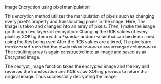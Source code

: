 Image Encryption using pixel manipulation

This encrytion method utilizes the manipulation of pixels such as changing every pixel's property and translocating pixels in the image. Here, The Image is taken and changed into an array of pixels. Then, I make the image go through two layers of encryption: Changing the RGB values of every pixel by XORing them with a Psuedo-random value that can be determined using the Key being used After the RGB values are altered, The pixels are translocated such that the pixels taken row-wise are arranged column-wise The resulting array is again constructed into an image and saved as an Encrypted image.

The decrypt_image function takes the encrypted image and the key and reverses the translocation and RGB value XORing process to return the original image. Thus successfully decrypting the image.
